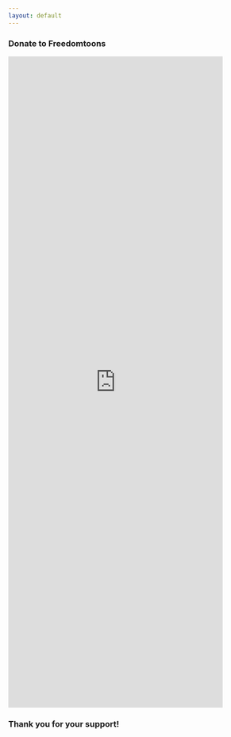 ```yaml
---
layout: default
---
```


### Donate to Freedomtoons

<iframe src="https://donorbox.org/embed/freedomtoons?amount=2&default_interval=m" seamless="seamless" name="donorbox" frameborder="0" scrolling="no" allowpaymentrequest style='height: 82rem; width: 27rem;'></iframe>

### Thank you for your support!